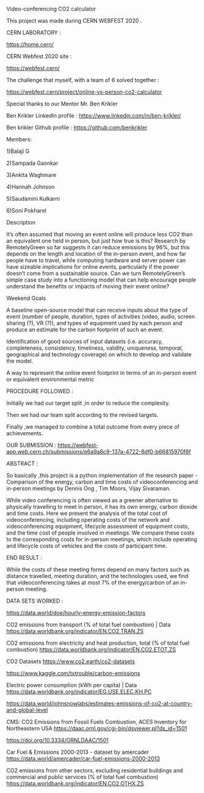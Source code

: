 Video-conferencing CO2 calculator

This project was made during CERN WEBFEST 2020 .

CERN LABORATORY :

https://home.cern/

CERN Webfest 2020 site : 

https://webfest.cern/

The challenge that myself, with a team of 6 solved together : 

https://webfest.cern/project/online-vs-person-co2-calculator

Special thanks to our Mentor Mr. Ben Krikler

Ben Krikler LinkedIn profile : https://www.linkedin.com/in/ben-krikler/

Ben krikler Github profile : https://github.com/benkrikler

Members:

1)Balaji G

2)Sampada Gaonkar

3)Ankita Waghmare

4)Hannah Johnson

5)Saudamini Kulkarni

6)Soni Pokharel


Description

It’s often assumed that moving an event online will produce less CO2 than an equivalent one held in person, but just how true is this? Research by RemotelyGreen so far suggests it can reduce emissions by 96%, but this depends on the length and location of the in-person event, and how far people have to travel, while computing hardware and server power can have sizeable implications for online events, particularly if the power doesn’t come from a sustainable source. Can we turn RemotelyGreen’s simple case study into a functioning model that can help encourage people understand the benefits or impacts of moving their event online?

Weekend Goals

A baseline open-source model that can receive inputs about the type of event (number of people, duration, types of activities (video, audio, screen sharing (?), VR (?)), and types of equipment used by each person and produce an estimate for the carbon footprint of such an event.

Identification of good sources of input datasets (i.e. accuracy, completeness, consistency, timeliness, validity, uniqueness, temporal, geographical and technology coverage) on which to develop and validate the model.

A way to represent the online event footprint in terms of an in-person event or equivalent environmental metric

PROCEDURE FOLLOWED :

Initially we had our target split ,in order to reduce the complexity.

Then we had our team split according to the revised targets.

Finally ,we managed to combine a total outcome  from every piece of achievements.

OUR SUBMISSION : https://webfest-app.web.cern.ch/submissions/e6a9a8c9-137a-4722-8df0-b66815970f6f

ABSTRACT :

So basically ,this project is a python implementation of the research paper -Comparison of the energy, carbon and time costs of videoconferencing and in-person meetings by Dennis Ong , Tim Moors, Vijay Sivaraman.

While video conferencing is often viewed as a greener alternative to physically travelling to meet in person, it has its own energy, carbon dioxide and time costs. Here we present the analysis of the total cost of videoconferencing, including operating costs of the network and videoconferencing equipment, lifecycle assessment of equipment costs, and the time cost of people involved in meetings. We compare these costs to the corresponding costs for in-person meetings, which include operating and lifecycle costs of vehicles and the costs of participant time. 

END RESULT :

While the costs of these meeting forms depend on many factors such as distance travelled, meeting duration, and the technologies used, we find that videoconferencing takes at most 7% of the energy/carbon of an in-person meeting.

DATA SETS WORKED :

https://data.world/doe/hourly-energy-emission-factors

CO2 emissions from transport (% of total fuel combustion) | Data https://data.worldbank.org/indicator/EN.CO2.TRAN.ZS

CO2 emissions from electricity and heat production, total (% of total fuel combustion) https://data.worldbank.org/indicator/EN.CO2.ETOT.ZS

CO2 Datasets https://www.co2.earth/co2-datasets

https://www.kaggle.com/txtrouble/carbon-emissions

Electric power consumption (kWh per capita) | Data https://data.worldbank.org/indicator/EG.USE.ELEC.KH.PC

https://data.world/johnsnowlabs/estimates-emissions-of-co2-at-country-and-global-level

CMS: CO2 Emissions from Fossil Fuels Combustion, ACES Inventory for Northeastern USA https://daac.ornl.gov/cgi-bin/dsviewer.pl?ds_id=1501

https://doi.org/10.3334/ORNLDAAC/1501

Car Fuel & Emissions 2000-2013 - dataset by amercader https://data.world/amercader/car-fuel-emissions-2000-2013

CO2 emissions from other sectors, excluding residential buildings and commercial and public services (% of total fuel combustion)  https://data.worldbank.org/indicator/EN.CO2.OTHX.ZS

